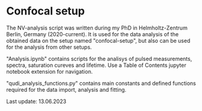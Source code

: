 # Confocal setup
The NV-analysis script was written during my PhD in Helmholtz-Zentrum Berlin, Germany (2020-current). It is used for the data analysis of the obtained data on the setup named "confocal-setup", but also can be used for the analysis from other setups.

"Analysis.ipynb" contains scripts for the analisys of pulsed measurements, spectra, saturation cureves and lifetime. Use a Table of Contents jupyter notebook extension for navigation.

"qudi_analysis_functions.py" contains main constants and defined functions required for the data import, analysis and fitting.

Last update: 13.06.2023
